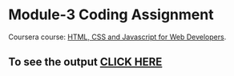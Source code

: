# Module-3 Coding Assignment

Coursera course: [HTML, CSS and Javascript for Web Developers](https://www.coursera.org/learn/html-css-javascript-for-web-developers).

## To see the output [CLICK HERE](https://dariomejia.github.io/HTML-CSS-and-JavaScript-for-Web-Developers/assignments/module3-solution/index.html)
